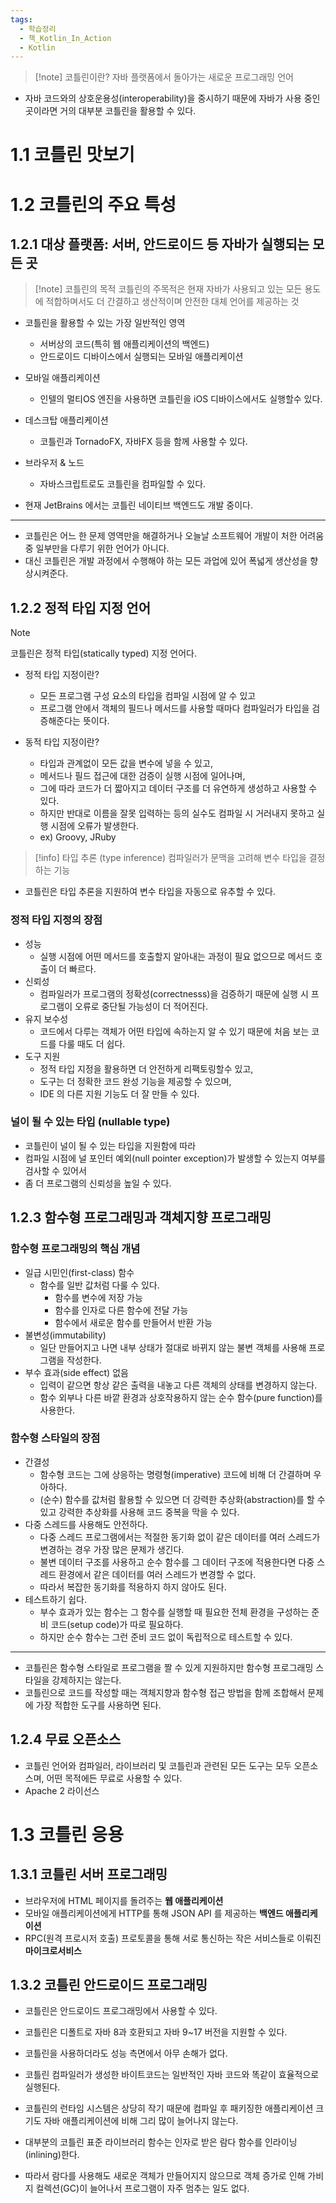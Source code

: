 ```yaml
---
tags:
  - 학습정리
  - 책_Kotlin_In_Action
  - Kotlin
---
```

> [!note] 코틀린이란?
> 자바 플랫폼에서 돌아가는 새로운 프로그래밍 언어

- 자바 코드와의 상호운용성(interoperability)을 중시하기 때문에 자바가 사용 중인 곳이라면 거의 대부분 코틀린을 활용할 수 있다.

# 1.1 코틀린 맛보기
# 1.2 코틀린의 주요 특성

## 1.2.1 대상 플랫폼: 서버, 안드로이드 등 자바가 실행되는 모든 곳

> [!note] 코틀린의 목적
> 코틀린의 주목적은 현재 자바가 사용되고 있는 모든 용도에 적합하며서도 더 간결하고 생산적이며 안전한 대체 언어를 제공하는 것

- 코틀린을 활용할 수 있는 가장 일반적인 영역
	- 서버상의 코드(특히 웹 애플리케이션의 백엔드)
	- 안드로이드 디바이스에서 실행되는 모바일 애플리케이션

- 모바일 애플리케이션
	- 인텔의 멀티OS 엔진을 사용하면 코틀린을 iOS 디바이스에서도 실행할수 있다.

- 데스크탑 애플리케이션
	- 코틀린과 TornadoFX, 자바FX 등을 함께 사용할 수 있다.

- 브라우저 & 노드
	- 자바스크립트로도 코틀린을 컴파일할 수 있다.

- 현재 JetBrains 에서는 코틀린 네이티브 백엔드도 개발 중이다.

---

- 코틀린은 어느 한 문제 영역만을 해결하거나 오늘날 소프트웨어 개발이 처한 어려움 중 일부만을 다루기 위한 언어가 아니다.
- 대신 코틀린은 개발 과정에서 수행해야 하는 모든 과업에 있어 폭넓게 생산성을 향상시켜준다.

## 1.2.2 정적 타입 지정 언어

> [!note]
> 코틀린은 정적 타입(statically typed) 지정 언어다.

- 정적 타입 지정이란?
	- 모든 프로그램 구성 요소의 타입을 컴파일 시점에 알 수 있고
	- 프로그램 안에서 객체의 필드나 메서드를 사용할 때마다 컴파일러가 타입을 검증해준다는 뜻이다.

- 동적 타입 지정이란?
	- 타입과 관계없이 모든 값을 변수에 넣을 수 있고,
	- 메서드나 필드 접근에 대한 검증이 실행 시점에 일어나며,
	- 그에 따라 코드가 더 짧아지고 데이터 구조를 더 유연하게 생성하고 사용할 수 있다.
	- 하지만 반대로 이름을 잘못 입력하는 등의 실수도 컴파일 시 거러내지 못하고 실행 시점에 오류가 발생한다.
	- ex) Groovy, JRuby


> [!info] 타입 추론 (type inference)
> 컴파일러가 문맥을 고려해 변수 타입을 결정하는 기능

- 코틀린은 타입 추론을 지원하여 변수 타입을 자동으로 유추할 수 있다.

### 정적 타입 지정의 장점

- 성능
	- 실행 시점에 어떤 메서드를 호출할지 알아내는 과정이 필요 없으므로 메서드 호출이 더 빠르다.
- 신뢰성
	- 컴파일러가 프로그램의 정확성(correctnesss)을 검증하기 때문에 실행 시 프로그램이 오류로 중단될 가능성이 더 적어진다.
- 유지 보수성
	- 코드에서 다루는 객체가 어떤 타입에 속하는지 알 수 있기 때문에 처음 보는 코드를 다룰 때도 더 쉽다.
- 도구 지원
	- 정적 타입 지정을 활용하면 더 안전하게 리팩토링할수 있고, 
	- 도구는 더 정확한 코드 완성 기능을 제공할 수 있으며, 
	- IDE 의 다른 지원 기능도 더 잘 만들 수 있다.

### 널이 될 수 있는 타입 (nullable type)

- 코틀린이 널이 될 수 있는 타입을 지원함에 따라 
- 컴파일 시점에 널 포인터 예외(null pointer exception)가 발생할 수 있는지 여부를 검사할 수 있어서
- 좀 더 프로그램의 신뢰성을 높일 수 있다.

## 1.2.3 함수형 프로그래밍과 객체지향 프로그래밍

### 함수형 프로그래밍의 핵심 개념

- 일급 시민인(first-class) 함수
	- 함수를 일반 값처럼 다룰 수 있다.
		- 함수를 변수에 저장 가능
		- 함수를 인자로 다른 함수에 전달 가능
		- 함수에서 새로운 함수를 만들어서 반환 가능
- 불변성(immutability)
	- 일단 만들어지고 나면 내부 상태가 절대로 바뀌지 않는 불변 객체를 사용해 프로그램을 작성한다.
- 부수 효과(side effect) 없음
	- 입력이 같으면 항상 같은 출력을 내놓고 다른 객체의 상태를 변경하지 않는다.
	- 함수 외부나 다른 바깥 환경과 상호작용하지 않는 순수 함수(pure function)를 사용한다.

### 함수형 스타일의 장점

- 간결성
	- 함수형 코드는 그에 상응하는 명령형(imperative) 코드에 비해 더 간결하며 우아하다.
	- (순수) 함수를 값처럼 활용할 수 있으면 더 강력한 추상화(abstraction)를 할 수 있고 강력한 추상화를 사용해 코드 중복을 막을 수 있다.
- 다중 스레드를 사용해도 안전하다.
	- 다중 스레드 프로그램에서는 적절한 동기화 없이 같은 데이터를 여러 스레드가 변경하는 경우 가장 많은 문제가 생긴다.
	- 불변 데이터 구조를 사용하고 순수 함수를 그 데이터 구조에 적용한다면 다중 스레드 환경에서 같은 데이터를 여러 스레드가 변경할 수 없다.
	- 따라서 복잡한 동기화를 적용하지 하지 않아도 된다.
- 테스트하기 쉽다.
	- 부수 효과가 있는 함수는 그 함수를 실행할 때 필요한 전체 환경을 구성하는 준비 코드(setup code)가 따로 필요하다.
	- 하지만 순수 함수는 그런 준비 코드 없이 독립적으로 테스트할 수 있다.

---

- 코틀린은 함수형 스타일로 프로그램을 짤 수 있게 지원하지만 함수형 프로그래밍 스타일을 강제하지는 않는다.
- 코틀린으로 코드를 작성할 때는 객체지향과 함수형 접근 방법을 함께 조합해서 문제에 가장 적합한 도구를 사용하면 된다.

## 1.2.4 무료 오픈소스

- 코틀린 언어와 컴파일러, 라이브러리 및 코틀린과 관련된 모든 도구는 모두 오픈소스며, 어떤 목적에든 무료로 사용할 수 있다.
- Apache 2 라이선스

# 1.3 코틀린 응용

## 1.3.1 코틀린 서버 프로그래밍

- 브라우저에 HTML 페이지를 돌려주는 **웹 애플리케이션**
- 모바일 애플리케이션에게 HTTP를 통해 JSON API 를 제공하는 **백엔드 애플리케이션**
- RPC(원격 프로시저 호출) 프로토콜을 통해 서로 통신하는 작은 서비스들로 이뤄진 **마이크로서비스**

## 1.3.2 코틀린 안드로이드 프로그래밍

- 코틀린은 안드로이드 프로그래밍에서 사용할 수 있다.
- 코틀린은 디폴트로 자바 8과 호환되고 자바 9~17 버전을 지원할 수 있다.

- 코틀린을 사용하더라도 성능 측면에서 아무 손해가 없다.
- 코틀린 컴파일러가 생성한 바이트코드는 일반적인 자바 코드와 똑같이 효율적으로 실행된다.
- 코틀린의 런타임 시스템은 상당히 작기 때문에 컴파일 후 패키징한 애플리케이션 크기도 자바 애플리케이션에 비해 그리 많이 늘어나지 않는다.

- 대부분의 코틀린 표준 라이브러리 함수는 인자로 받은 람다 함수를 인라이닝(inlining)한다.
- 따라서 람다를 사용해도 새로운 객체가 만들어지지 않으므로 객체 증가로 인해 가비지 컬렉션(GC)이 늘어나서 프로그램이 자주 멈추는 일도 없다.




